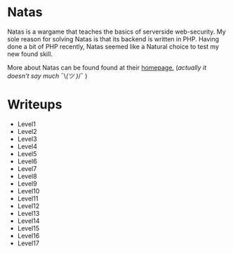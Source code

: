 # Natas

Natas is a wargame that teaches the basics of serverside web-security. My sole reason for solving Natas is that its backend is written in PHP. Having done a bit of PHP recently, Natas seemed like a Natural choice to test my new found skill.

More about Natas can be found found at their [homepage.](https://overthewire.org/wargames/natas/) (_actually it doesn't say much_ ¯\\_(ツ )_/¯ )

# Writeups
- Level1
- Level2
- Level3
- Level4
- Level5
- Level6
- Level7
- Level8
- Level9
- Level10
- Level11
- Level12
- Level13
- Level14
- Level15
- Level16
- Level17
